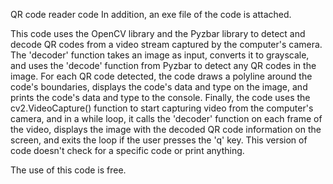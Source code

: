 QR code reader code In addition, an exe file of the code is attached.

This code uses the OpenCV library and the Pyzbar library to detect and decode QR codes from a video stream captured by the computer's camera. The 'decoder' function takes an image as input, converts it to grayscale, and uses the 'decode' function from Pyzbar to detect any QR codes in the image. For each QR code detected, the code draws a polyline around the code's boundaries, displays the code's data and type on the image, and prints the code's data and type to the console. Finally, the code uses the cv2.VideoCapture() function to start capturing video from the computer's camera, and in a while loop, it calls the 'decoder' function on each frame of the video, displays the image with the decoded QR code information on the screen, and exits the loop if the user presses the 'q' key. This version of code doesn't check for a specific code or print anything.

The use of this code is free.
